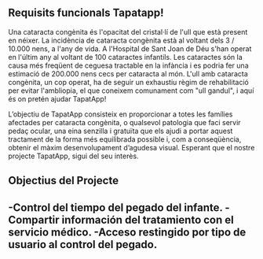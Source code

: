 ## Requisits funcionals Tapatapp!
Una cataracta congènita és l'opacitat del cristal·lí de l'ull que està present en néixer. La incidència de cataracta congènita està al voltant dels 3 / 10.000 nens, a l'any de vida. A l'Hospital de Sant Joan de Déu s'han operat en l'últim any al voltant de 100 cataractes infantils.
Les cataractes són la causa més freqüent de ceguesa tractable en la infància i es podria fer una estimació de 200.000 nens cecs per cataracta al món.
L'ull amb cataracta congènita, un cop operat, ha de seguir un exhaustiu règim de rehabilitació per evitar l'ambliopia, el que coneixem comunament com "ull gandul", i aquí és on pretén ajudar TapatApp! 

L’objectiu de TapatApp consisteix en proporcionar a totes les famílies afectades per cataracta congènita, o qualsevol patologia que faci servir pedaç ocular, una eina senzilla i gratuïta que els ajudi a portar aquest tractament de la forma més equilibrada possible i, com a conseqüència, obtenir el màxim desenvolupament d’agudesa visual.
Esperant que el nostre projecte TapatApp, sigui del seu interès.


## Objectius del Projecte

-Control del tiempo del pegado del infante.
-Compartir información del tratamiento con el servicio médico.
-Acceso restingido por tipo de usuario al control del pegado.
-